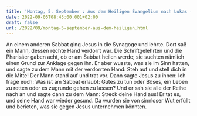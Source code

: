 ```yaml
---
title: 'Montag, 5. September : Aus dem Heiligen Evangelium nach Lukas - Lk 6,6-11.'
date: 2022-09-05T08:43:00.001+02:00
draft: false
url: /2022/09/montag-5-september-aus-dem-heiligen.html
---
```


An einem anderen Sabbat ging Jesus in die Synagoge und lehrte. Dort saß ein Mann, dessen rechte Hand verdorrt war. Die Schriftgelehrten und die Pharisäer gaben acht, ob er am Sabbat heilen werde; sie suchten nämlich einen Grund zur Anklage gegen ihn. Er aber wusste, was sie im Sinn hatten, und sagte zu dem Mann mit der verdorrten Hand: Steh auf und stell dich in die Mitte! Der Mann stand auf und trat vor. Dann sagte Jesus zu ihnen: Ich frage euch: Was ist am Sabbat erlaubt: Gutes zu tun oder Böses, ein Leben zu retten oder es zugrunde gehen zu lassen? Und er sah sie alle der Reihe nach an und sagte dann zu dem Mann: Streck deine Hand aus! Er tat es, und seine Hand war wieder gesund. Da wurden sie von sinnloser Wut erfüllt und berieten, was sie gegen Jesus unternehmen könnten.